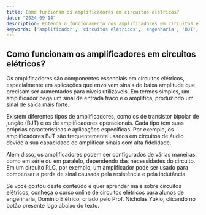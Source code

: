 ```yaml
---
title: Como funcionam os amplificadores em circuitos elétricos?
date: "2024-09-14"
description: Entenda o funcionamento dos amplificadores em circuitos elétricos e sua importância em aplicações práticas.
keywords: ['amplificador', 'circuitos elétricos', 'engenharia', 'BJT', 'RLC']
---
```


## Como funcionam os amplificadores em circuitos elétricos?

Os amplificadores são componentes essenciais em circuitos elétricos, especialmente em aplicações que envolvem sinais de baixa amplitude que precisam ser aumentados para níveis utilizáveis. Em termos simples, um amplificador pega um sinal de entrada fraco e o amplifica, produzindo um sinal de saída mais forte. 

Existem diferentes tipos de amplificadores, como os de transistor bipolar de junção (BJT) e os de amplificadores operacionais. Cada tipo tem suas próprias características e aplicações específicas. Por exemplo, os amplificadores BJT são frequentemente usados em circuitos de áudio devido à sua capacidade de amplificar sinais com alta fidelidade.

Além disso, os amplificadores podem ser configurados de várias maneiras, como em série ou em paralelo, dependendo das necessidades do circuito. Em um circuito RLC, por exemplo, um amplificador pode ser usado para compensar a perda de sinal causada pela resistência e pela indutância.

Se você gostou deste conteúdo e quer aprender mais sobre circuitos elétricos, conheça o curso online de circuitos elétricos para alunos de engenharia, Domínio Elétrico, criado pelo Prof. Nicholas Yukio, clicando no botão presente logo abaixo do texto.